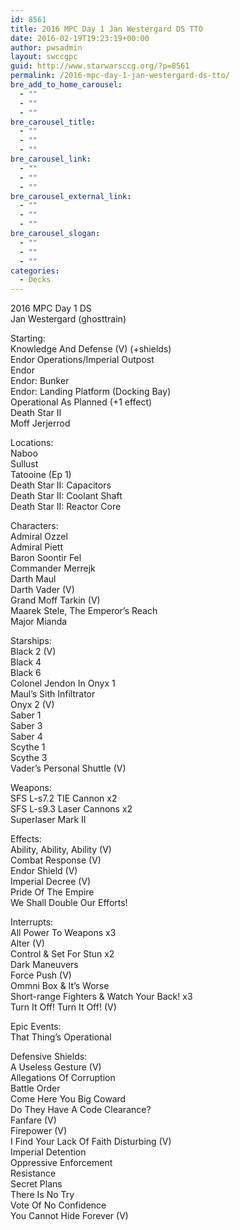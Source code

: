 ```yaml
---
id: 8561
title: 2016 MPC Day 1 Jan Westergard DS TTO
date: 2016-02-19T19:23:19+00:00
author: pwsadmin
layout: swccgpc
guid: http://www.starwarsccg.org/?p=8561
permalink: /2016-mpc-day-1-jan-westergard-ds-tto/
bre_add_to_home_carousel:
  - ""
  - ""
  - ""
bre_carousel_title:
  - ""
  - ""
  - ""
bre_carousel_link:
  - ""
  - ""
  - ""
bre_carousel_external_link:
  - ""
  - ""
  - ""
bre_carousel_slogan:
  - ""
  - ""
  - ""
categories:
  - Decks
---
```

2016 MPC Day 1 DS  
Jan Westergard (ghosttrain)

Starting:  
Knowledge And Defense (V) (+shields)  
Endor Operations/Imperial Outpost  
Endor  
Endor: Bunker  
Endor: Landing Platform (Docking Bay)  
Operational As Planned (+1 effect)  
Death Star II  
Moff Jerjerrod

Locations:  
Naboo  
Sullust  
Tatooine (Ep 1)  
Death Star II: Capacitors  
Death Star II: Coolant Shaft  
Death Star II: Reactor Core

Characters:  
Admiral Ozzel  
Admiral Piett  
Baron Soontir Fel  
Commander Merrejk  
Darth Maul  
Darth Vader (V)  
Grand Moff Tarkin (V)  
Maarek Stele, The Emperor&#8217;s Reach  
Major Mianda

Starships:  
Black 2 (V)  
Black 4  
Black 6  
Colonel Jendon In Onyx 1  
Maul&#8217;s Sith Infiltrator  
Onyx 2 (V)  
Saber 1  
Saber 3  
Saber 4  
Scythe 1  
Scythe 3  
Vader&#8217;s Personal Shuttle (V)

Weapons:  
SFS L-s7.2 TIE Cannon x2  
SFS L-s9.3 Laser Cannons x2  
Superlaser Mark II

Effects:  
Ability, Ability, Ability (V)  
Combat Response (V)  
Endor Shield (V)  
Imperial Decree (V)  
Pride Of The Empire  
We Shall Double Our Efforts!

Interrupts:  
All Power To Weapons x3  
Alter (V)  
Control & Set For Stun x2  
Dark Maneuvers  
Force Push (V)  
Ommni Box & It&#8217;s Worse  
Short-range Fighters & Watch Your Back! x3  
Turn It Off! Turn It Off! (V)

Epic Events:  
That Thing&#8217;s Operational

Defensive Shields:  
A Useless Gesture (V)  
Allegations Of Corruption  
Battle Order  
Come Here You Big Coward  
Do They Have A Code Clearance?  
Fanfare (V)  
Firepower (V)  
I Find Your Lack Of Faith Disturbing (V)  
Imperial Detention  
Oppressive Enforcement  
Resistance  
Secret Plans  
There Is No Try  
Vote Of No Confidence  
You Cannot Hide Forever (V)